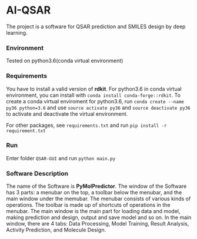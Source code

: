 # AI-QSAR
The project is a software for QSAR prediction and SMILES design by deep learning. 

### Environment
Tested on python3.6(conda virtual environment)

### Requirements
You have to install a valid version of **rdkit**. For python3.6 in conda virtual environment, you can install with `conda install conda-forge::rdkit`. To create a conda virtual enviroment for python3.6, run `conda create --name py36 python=3.6` and use `source activate py36` and `source deactivate py36` to activate and deactivate the virtual environment.

For other packages, see `requirements.txt` and run `pip install -r requirement.txt`

### Run
Enter folder `QSAR-GUI` and run `python main.py`

### Software Description
The name of the Software is **PyMolPredictor**. The window of the Software has 3 parts: a menubar on the top, a toolbar below the menubar, and the main window under the memubar. The menubar consists of various kinds of operations. The toolbar is made up of shortcuts of operations in the menubar. The main window is the main part for loading data and model, making prediction and design, output and save model and so on. In the main window, there are 4 tabs: Data Processing, Model Training, Result Analysis, Activity Prediction, and Molecule Design.